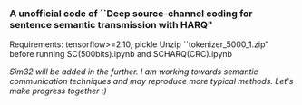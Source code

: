 ### A unofficial code of ``Deep source-channel coding for sentence semantic transmission with HARQ"
Requirements: tensorflow>=2.10, pickle
Unzip ``tokenizer_5000_1.zip" before running SC(500bits).ipynb and SCHARQ(CRC).ipynb

_Sim32 will be added in the further. I am working towards semantic communication techniques and may reproduce more typical methods. Let's make progress together :)_

